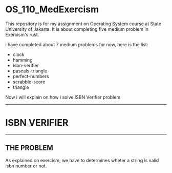 # OS_110_MedExercism
This repository is for my assignment on Operating System course at State University of Jakarta. It is about completing five medium problem in Exercism's rust.

i have completed about 7 medium problems for now, here is the list:
- clock
- hamming
- isbn-verifier
- pascals-triangle
- perfect-numbers
- scrabble-score
- triangle

Now i will explain on how i solve ISBN Verifier problem
___
# ISBN VERIFIER
___
## THE PROBLEM
As explained on exercism, we have to determines wheter a string is valid isbn number or not.
